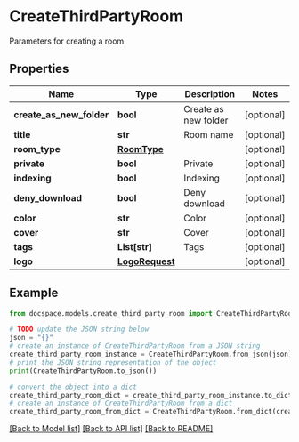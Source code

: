 # CreateThirdPartyRoom

Parameters for creating a room

## Properties

Name | Type | Description | Notes
------------ | ------------- | ------------- | -------------
**create_as_new_folder** | **bool** | Create as new folder | [optional] 
**title** | **str** | Room name | [optional] 
**room_type** | [**RoomType**](RoomType.md) |  | [optional] 
**private** | **bool** | Private | [optional] 
**indexing** | **bool** | Indexing | [optional] 
**deny_download** | **bool** | Deny download | [optional] 
**color** | **str** | Color | [optional] 
**cover** | **str** | Cover | [optional] 
**tags** | **List[str]** | Tags | [optional] 
**logo** | [**LogoRequest**](LogoRequest.md) |  | [optional] 

## Example

```python
from docspace.models.create_third_party_room import CreateThirdPartyRoom

# TODO update the JSON string below
json = "{}"
# create an instance of CreateThirdPartyRoom from a JSON string
create_third_party_room_instance = CreateThirdPartyRoom.from_json(json)
# print the JSON string representation of the object
print(CreateThirdPartyRoom.to_json())

# convert the object into a dict
create_third_party_room_dict = create_third_party_room_instance.to_dict()
# create an instance of CreateThirdPartyRoom from a dict
create_third_party_room_from_dict = CreateThirdPartyRoom.from_dict(create_third_party_room_dict)
```
[[Back to Model list]](../README.md#documentation-for-models) [[Back to API list]](../README.md#documentation-for-api-endpoints) [[Back to README]](../README.md)


